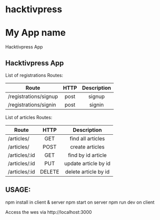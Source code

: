 # hacktivpress

# My App name
Hacktivpress App

## Hacktivpress App


List of registrations Routes:

| Route                   | HTTP  | Description             |
| ----------------------  |:-----:|:-----------------------:|
| /registrations/signup   | post  | signup                  |
| /registrations/signin   | post  | signin                  |


List of articles Routes:        

| Route                   | HTTP   | Description             |
| ----------------------  |:------:|:-----------------------:|
| /articles/              | GET    | find all articles       |
| /articles/              | POST   | create articles         |
| /articles/:id           | GET    | find by id article      |
| /articles/:id           | PUT    | update article by id    |
| /articles/:id           | DELETE | delete article by id    |


## USAGE:
npm install in client & server
npm start on server
npm run dev on client

Access the wes via http://localhost:3000
